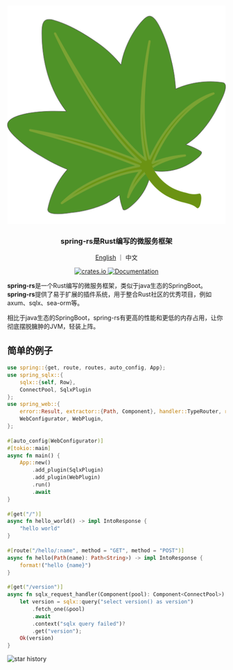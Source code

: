 <div align="center">
    <img src="docs/static/logo.svg" alt="Logo"/>
    <h3>spring-rs是Rust编写的微服务框架</h3>
    <p><a href="./README.md">English</a> ｜ 中文</p>
    <p>
        <a href="https://crates.io/crates/spring">
            <img src="https://img.shields.io/crates/v/spring.svg" alt="crates.io"/>
        </a>
        <a href="https://docs.rs/spring">
            <img src="https://docs.rs/spring/badge.svg" alt="Documentation"/>
        </a>
    </p>
</div>

<b>spring-rs</b>是一个Rust编写的微服务框架，类似于java生态的SpringBoot。<b>spring-rs</b>提供了易于扩展的插件系统，用于整合Rust社区的优秀项目，例如axum、sqlx、sea-orm等。

相比于java生态的SpringBoot，spring-rs有更高的性能和更低的内存占用，让你彻底摆脱臃肿的JVM，轻装上阵。

## 简单的例子

```rust
use spring::{get, route, routes, auto_config, App};
use spring_sqlx::{
    sqlx::{self, Row},
    ConnectPool, SqlxPlugin
};
use spring_web::{
    error::Result, extractor::{Path, Component}, handler::TypeRouter, response::IntoResponse, Router, 
    WebConfigurator, WebPlugin,
};

#[auto_config(WebConfigurator)]
#[tokio::main]
async fn main() {
    App::new()
        .add_plugin(SqlxPlugin)
        .add_plugin(WebPlugin)
        .run()
        .await
}

#[get("/")]
async fn hello_world() -> impl IntoResponse {
    "hello world"
}

#[route("/hello/:name", method = "GET", method = "POST")]
async fn hello(Path(name): Path<String>) -> impl IntoResponse {
    format!("hello {name}")
}

#[get("/version")]
async fn sqlx_request_handler(Component(pool): Component<ConnectPool>) -> Result<String> {
    let version = sqlx::query("select version() as version")
        .fetch_one(&pool)
        .await
        .context("sqlx query failed")?
        .get("version");
    Ok(version)
}
```

![star history](https://api.star-history.com/svg?repos=spring-rs/spring-rs&type=Date)